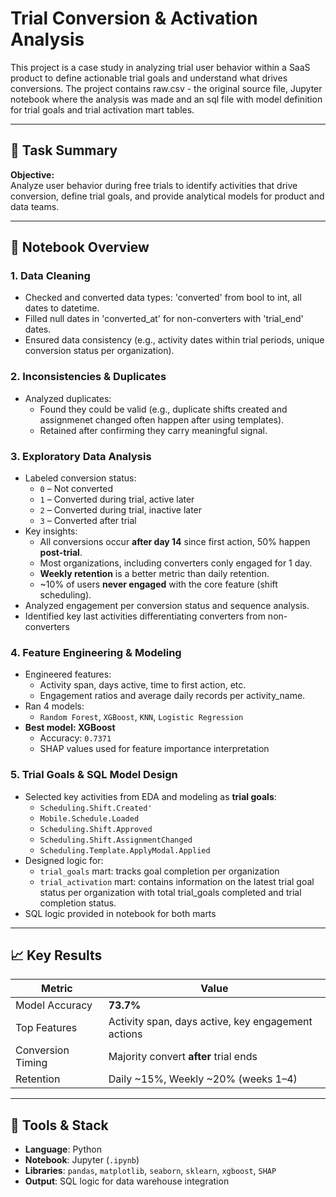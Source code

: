 # Trial Conversion & Activation Analysis

This project is a case study in analyzing trial user behavior within a SaaS product to define actionable trial goals and understand what drives conversions. 
The project contains raw.csv - the original source file, Jupyter notebook where the analysis was made and an sql file with model definition for trial goals and trial activation mart tables.

---

## 📌 Task Summary

**Objective:**  
Analyze user behavior during free trials to identify activities that drive conversion, define trial goals, and provide analytical models for product and data teams.

---

## 📝 Notebook Overview


### 1. Data Cleaning
- Checked and converted data types: 'converted' from bool to int, all dates to datetime.
- Filled null dates in 'converted_at' for non-converters with 'trial_end' dates.
- Ensured data consistency (e.g., activity dates within trial periods, unique conversion status per organization).

### 2. Inconsistencies & Duplicates
- Analyzed duplicates:
  - Found they could be valid (e.g., duplicate shifts created and assignmenet changed often happen after using templates).
  - Retained after confirming they carry meaningful signal.

### 3. Exploratory Data Analysis
- Labeled conversion status:
  - `0` – Not converted  
  - `1` – Converted during trial, active later
  - `2` – Converted during trial, inactive later
  - `3` – Converted after trial
- Key insights:
  - All conversions occur **after day 14** since first action, 50% happen **post-trial**.
  - Most organizations, including converters conly engaged for 1 day.
  - **Weekly retention** is a better metric than daily retention.
  - ~10% of users **never engaged** with the core feature (shift scheduling).
- Analyzed engagement per conversion status and sequence analysis.
- Identified key last activities differentiating converters from non-converters

### 4. Feature Engineering & Modeling
- Engineered features:
  - Activity span, days active, time to first action, etc.
  - Engagement ratios and average daily records per activity_name.
- Ran 4 models:
  - `Random Forest`, `XGBoost`, `KNN`, `Logistic Regression`
- **Best model: XGBoost**
  - Accuracy: `0.7371`
  - SHAP values used for feature importance interpretation

### 5. Trial Goals & SQL Model Design
- Selected key activities from EDA and modeling as **trial goals**:
  - `Scheduling.Shift.Created'`
  - `Mobile.Schedule.Loaded`
  - `Scheduling.Shift.Approved`
  - `Scheduling.Shift.AssignmentChanged`
  - `Scheduling.Template.ApplyModal.Applied`
- Designed logic for:
  - `trial_goals` mart: tracks goal completion per organization
  - `trial_activation` mart: contains information on the latest trial goal status per organization with total trial_goals completed and trial completion status. 
- SQL logic provided in notebook for both marts

---

## 📈 Key Results

| Metric | Value |
|--------|-------|
| Model Accuracy | **73.7%** |
| Top Features | Activity span, days active, key engagement actions |
| Conversion Timing | Majority convert **after** trial ends |
| Retention | Daily ~15%, Weekly ~20% (weeks 1–4) |

---

## 🧰 Tools & Stack

- **Language**: Python  
- **Notebook**: Jupyter (`.ipynb`)  
- **Libraries**: `pandas`, `matplotlib`, `seaborn`, `sklearn`, `xgboost`, `SHAP`  
- **Output**: SQL logic for data warehouse integration

